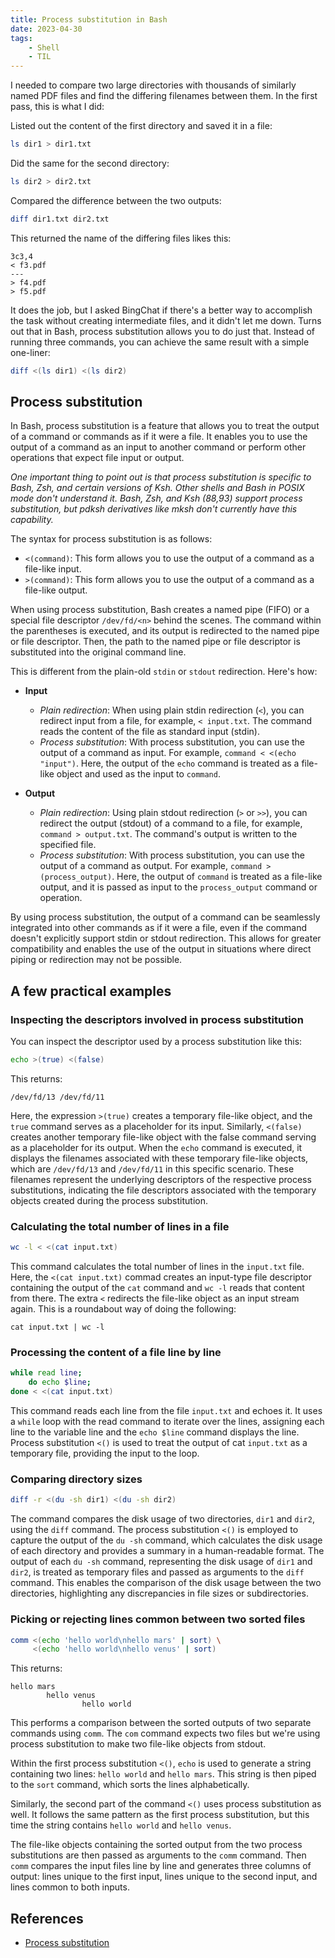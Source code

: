 ```yaml
---
title: Process substitution in Bash
date: 2023-04-30
tags:
    - Shell
    - TIL
---
```


I needed to compare two large directories with thousands of similarly named PDF files
and find the differing filenames between them. In the first pass, this is what I did:

Listed out the content of the first directory and saved it in a file:

```bash
ls dir1 > dir1.txt
```

Did the same for the second directory:

```bash
ls dir2 > dir2.txt
```

Compared the difference between the two outputs:

```bash
diff dir1.txt dir2.txt
```

This returned the name of the differing files likes this:

```
3c3,4
< f3.pdf
---
> f4.pdf
> f5.pdf
```

It does the job, but I asked BingChat if there's a better way to accomplish the task
without creating intermediate files, and it didn't let me down. Turns out that in Bash,
process substitution allows you to do just that. Instead of running three commands, you
can achieve the same result with a simple one-liner:

```bash
diff <(ls dir1) <(ls dir2)
```

## Process substitution

In Bash, process substitution is a feature that allows you to treat the output of a
command or commands as if it were a file. It enables you to use the output of a command
as an input to another command or perform other operations that expect file input or
output.

*One important thing to point out is that process substitution is specific to Bash, Zsh,
and certain versions of Ksh. Other shells and Bash in POSIX mode don't understand it.
Bash, Zsh, and Ksh (88,93) support process substitution, but pdksh derivatives like
mksh don't currently have this capability.*

The syntax for process substitution is as follows:

* `<(command)`: This form allows you to use the output of a command as a file-like
input.
* `>(command)`: This form allows you to use the output of a command as a file-like
output.

When using process substitution, Bash creates a named pipe (FIFO) or a special file
descriptor `/dev/fd/<n>` behind the scenes. The command within the parentheses is
executed, and its output is redirected to the named pipe or file descriptor. Then, the
path to the named pipe or file descriptor is substituted into the original command line.

This is different from the plain-old `stdin` or `stdout` redirection. Here's how:

* **Input**
    * *Plain redirection*: When using plain stdin redirection (`<`), you can redirect
    input from a file, for example, `< input.txt`. The command reads the content of the
    file as standard input (stdin).
    * *Process substitution*: With process substitution, you can use the output of a
    command as input. For example, `command < <(echo "input")`. Here, the output of the
    `echo` command is treated as a file-like object and used as the input to `command`.

* **Output**
    * *Plain redirection*: Using plain stdout redirection (`>` or `>>`), you can
    redirect the output (stdout) of a command to a file, for example,
    `command > output.txt`. The command's output is written to the specified file.
    * *Process substitution*: With process substitution, you can use the output of a
    command as output. For example, `command >(process_output)`. Here, the output of
    `command` is treated as a file-like output, and it is passed as input to the
    `process_output` command or operation.

By using process substitution, the output of a command can be seamlessly integrated into
other commands as if it were a file, even if the command doesn't explicitly support
stdin or stdout redirection. This allows for greater compatibility and enables the use
of the output in situations where direct piping or redirection may not be possible.

## A few practical examples

### Inspecting the descriptors involved in process substitution

You can inspect the descriptor used by a process substitution like this:

```bash
echo >(true) <(false)
```

This returns:

```
/dev/fd/13 /dev/fd/11
```

Here, the expression `>(true)` creates a temporary file-like object, and the `true`
command serves as a placeholder for its input. Similarly, `<(false)` creates another
temporary file-like object with the false command serving as a placeholder for its
output. When the `echo` command is executed, it displays the filenames associated with
these temporary file-like objects, which are `/dev/fd/13` and `/dev/fd/11` in this
specific scenario. These filenames represent the underlying descriptors of the
respective process substitutions, indicating the file descriptors associated with the
temporary objects created during the process substitution.

### Calculating the total number of lines in a file

```bash
wc -l < <(cat input.txt)
```

This command calculates the total number of lines in the `input.txt` file. Here, the
`<(cat input.txt)` commad creates an input-type file descriptor containing the output of
the `cat` command and `wc -l` reads that content from there. The extra `<` redirects the
file-like object as an input stream again. This is a roundabout way of doing the
following:

```
cat input.txt | wc -l
```

### Processing the content of a file line by line

```bash
while read line;
    do echo $line;
done < <(cat input.txt)
```

This command reads each line from the file `input.txt` and echoes it. It uses a `while`
loop with the read command to iterate over the lines, assigning each line to the
variable line and the `echo $line` command displays the line. Process substitution
`<()` is used to treat the output of cat `input.txt` as a temporary file, providing the
input to the loop.

### Comparing directory sizes

```bash
diff -r <(du -sh dir1) <(du -sh dir2)
```

The command compares the disk usage of two directories, `dir1` and `dir2`, using the
`diff` command. The process substitution `<()` is employed to capture the output of
the `du -sh` command, which calculates the disk usage of each directory and provides a
summary in a human-readable format. The output of each `du -sh` command, representing
the disk usage of `dir1` and `dir2`, is treated as temporary files and passed as
arguments to the `diff` command. This enables the comparison of the disk usage between
the two directories, highlighting any discrepancies in file sizes or subdirectories.

### Picking or rejecting lines common between two sorted files

```bash
comm <(echo 'hello world\nhello mars' | sort) \
     <(echo 'hello world\nhello venus' | sort)
```

This returns:

```
hello mars
        hello venus
                hello world
```

This performs a comparison between the sorted outputs of two separate commands using
`comm`. The `com` command expects two files but we're using process substitution to
make two file-like objects from stdout.

Within the first process substitution `<()`, `echo` is used to generate a string
containing two lines: `hello world` and `hello mars`. This string is then piped to the
`sort` command, which sorts the lines alphabetically.

Similarly, the second part of the command `<()` uses process substitution as well. It
follows the same pattern as the first process substitution, but this time the string
contains `hello world` and `hello venus`.

The file-like objects containing the sorted output from the two process substitutions
are then passed as arguments to the `comm` command. Then `comm` compares the input files
line by line and generates three columns of output: lines unique to the first input,
lines unique to the second input, and lines common to both inputs.

## References

* [Process substitution][process-substitution]

[process-substitution]: https://tldp.org/LDP/abs/html/process-sub.html
